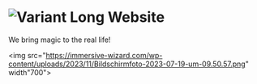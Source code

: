 # ![Variant Long Website](https://immersive-wizard.com/wp-content/uploads/2023/11/Bildschirmfoto-2023-07-19-um-09.50.57.png)

We bring magic to the real life!

<img src="https://immersive-wizard.com/wp-content/uploads/2023/11/Bildschirmfoto-2023-07-19-um-09.50.57.png" width"700">
